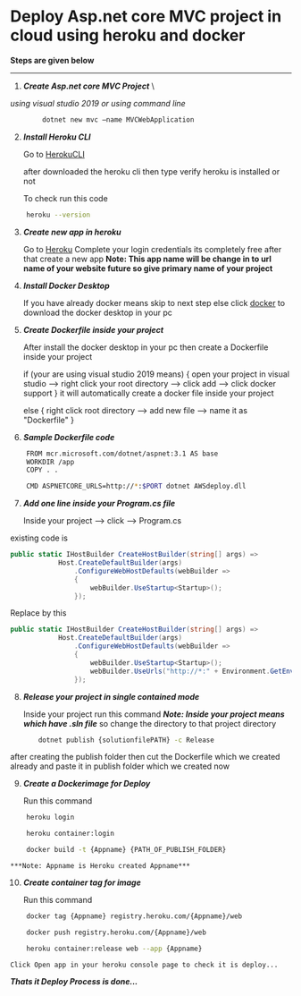 # Deploy Asp.net core MVC project in cloud using heroku and docker

**Steps are given below**

**************

1. ***Create Asp.net core MVC Project*** \
	
*using visual studio 2019 or using command line*

```bash
		dotnet new mvc –name MVCWebApplication
```

2. ***Install Heroku CLI***

	Go to [HerokuCLI](https://devcenter.heroku.com/articles/heroku-cli#verifying-your-installation)

	after downloaded the heroku cli then type verify heroku is installed or not

	To check run this code

```bash
	heroku --version
```

3. ***Create new app in heroku***

	Go to [Heroku](https://www.heroku.com/)
	Complete your login credentials its completely free
	after that create a new app
	**Note: This app name will be change in to url name of your website future so give primary name of your project**


4. ***Install Docker Desktop***

	If you have already docker means skip to next step else click [docker](https://docs.docker.com/get-docker/) to download the docker desktop in your pc


5. ***Create Dockerfile inside your project***

	After install the docker desktop in your pc then create a Dockerfile inside your project

	if (your are using visual studio 2019 means)
	{
		open your project in visual studio --> right click your root directory --> click add --> click docker support
	}
	it will automatically create a docker file inside your project

	else {
		right click root directory --> add new file --> name it as "Dockerfile"
	}

6. ***Sample Dockerfile code***


```bash
	FROM mcr.microsoft.com/dotnet/aspnet:3.1 AS base
	WORKDIR /app
	COPY . .

	CMD ASPNETCORE_URLS=http://*:$PORT dotnet AWSdeploy.dll
```

7. ***Add one line inside your Program.cs file***

	Inside your project --> click --> Program.cs

 existing code is 

```c#
public static IHostBuilder CreateHostBuilder(string[] args) =>
            Host.CreateDefaultBuilder(args)
                .ConfigureWebHostDefaults(webBuilder =>
                {
                    webBuilder.UseStartup<Startup>();
                });
```

Replace by this

```c#
public static IHostBuilder CreateHostBuilder(string[] args) =>
            Host.CreateDefaultBuilder(args)
                .ConfigureWebHostDefaults(webBuilder =>
                {
                    webBuilder.UseStartup<Startup>();
                    webBuilder.UseUrls("http://*:" + Environment.GetEnvironmentVariable("PORT"));
                });
 ```

 8. ***Release your project in single contained mode***

 	Inside your project run this command
 	***Note: Inside your project means which have .sln file*** so change the directory to that project directory

 ```bash
 		dotnet publish {solutionfilePATH} -c Release
 ```
 after creating the publish folder then cut the Dockerfile which we created already and paste it in publish folder which we created now

 9. ***Create a Dockerimage for Deploy***

 	Run this command
```bash
	heroku login

	heroku container:login

	docker build -t {Appname} {PATH_OF_PUBLISH_FOLDER}
```
	***Note: Appname is Heroku created Appname***

10. ***Create container tag for image***
	
	Run this command

```bash
	docker tag {Appname} registry.heroku.com/{Appname}/web

	docker push registry.heroku.com/{Appname}/web

	heroku container:release web --app {Appname}
```

	Click Open app in your heroku console page to check it is deploy...


***Thats it Deploy Process is done...***
